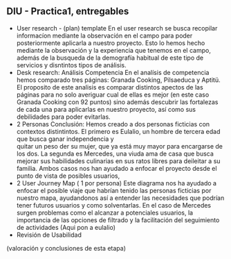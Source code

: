 ## DIU - Practica1, entregables



- User research - (plan) template
    En el user research se busca recopilar informacíon mediante la observación en el campo para poder posteriormente aplicarla a nuestro proyecto. Esto lo hemos 
    hecho mediante la observación y la experiencia que tenemos en el campo, además de la busqueda de la demografía habitual de este tipo de servicios y disntintos 
    tipos de análisis.
- Desk research: Análisis Competencia
   En el analísis de competencia hemos comparado tres páginas: Granada Cooking, Pilsaeduca y Aptitü. El proposito de este analisis es comparar distintos apectos de
   las páginas para no solo averiguar cual de ellas es mejor (en este caso Granada Cooking con 92 puntos) sino además descubrir las fortalezas de cada una para 
   aplicarlas en nuestro proyecto, así como sus debilidades para poder evitarlas.
- 2 Personas
  Conclusión: Hemos creado a dos personas ficticias con contextos distintintos. El primero es Eulalio, un hombre de tercera edad que busca ganar independencia y   
  quitar un peso der su mujer, que ya está muy mayor para encargarse de los dos. La segunda es Mercedes, una viuda ama de casa que busca mejorar sus habilidades 
  culinarias en sus ratos libres para deileitar a su familia. Ambos casos nos han ayudado a enfocar el proyecto desde el punto de vista de posibles usuarios,
- 2 User Journey Map  ( 1 por persona)
  Este diagrama nos ha ayudado a enfocar el posible viaje que habrían tenido las personas ficticias por nuestro mapa, ayudandonos así a entender las necesidades que
  podrían tener futuros usuarios y como solventarlas.
  En el caso de Mercedes surgen problemas como el alcanzar a potenciales usuarios, la importancia de las opciones de filtrado y la facilitación del seguimiento de 
  actividades
  (Aqui pon a eulalio)
- Revisión de Usabilidad 


(valoración y conclusiones de esta etapa)
